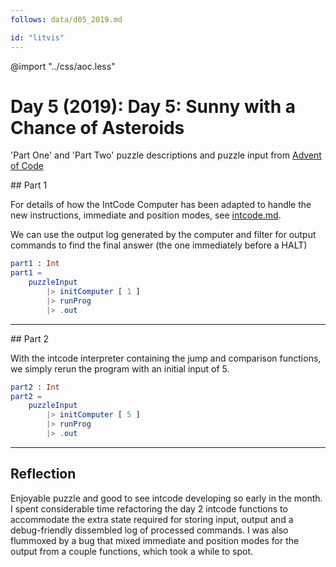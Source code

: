 ```yaml
---
follows: data/d05_2019.md

id: "litvis"
---
```


@import "../css/aoc.less"

# Day 5 (2019): Day 5: Sunny with a Chance of Asteroids

'Part One' and 'Part Two' puzzle descriptions and puzzle input from [Advent of Code](https://adventofcode.com/2019/day/5)

## Part 1

For details of how the IntCode Computer has been adapted to handle the new instructions, immediate and position modes, see [intcode.md](#intcode.md).

We can use the output log generated by the computer and filter for output commands to find the final answer (the one immediately before a HALT)

```elm {l r}
part1 : Int
part1 =
    puzzleInput
        |> initComputer [ 1 ]
        |> runProg
        |> .out
```

---

## Part 2

With the intcode interpreter containing the jump and comparison functions, we simply rerun the program with an initial input of 5.

```elm {l r}
part2 : Int
part2 =
    puzzleInput
        |> initComputer [ 5 ]
        |> runProg
        |> .out
```

---

## Reflection

Enjoyable puzzle and good to see intcode developing so early in the month. I spent considerable time refactoring the day 2 intcode functions to accommodate the extra state required for storing input, output and a debug-friendly dissembled log of processed commands. I was also flummoxed by a bug that mixed immediate and position modes for the output from a couple functions, which took a while to spot.
